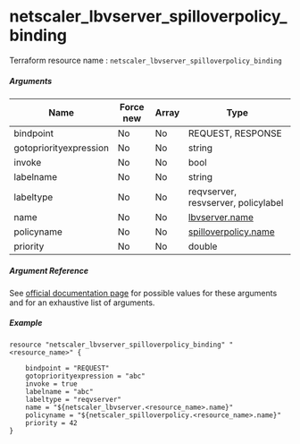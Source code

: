# netscaler_lbvserver_spilloverpolicy_binding

Terraform resource name : ```netscaler_lbvserver_spilloverpolicy_binding```

##### Arguments

| Name | Force new | Array | Type |
|----|----|----|----|
|bindpoint|No|No|REQUEST, RESPONSE|
|gotopriorityexpression|No|No|string|
|invoke|No|No|bool|
|labelname|No|No|string|
|labeltype|No|No|reqvserver, resvserver, policylabel|
|name|No|No|[lbvserver.name](/doc/resources/lbvserver.md)|
|policyname|No|No|[spilloverpolicy.name](/doc/resources/spilloverpolicy.md)|
|priority|No|No|double|

##### Argument Reference

See [official documentation page](https://developer-docs.citrix.com/projects/netscaler-nitro-api/en/11.0/configuration/load-balancing/lbvserver_spilloverpolicy_binding/lbvserver_spilloverpolicy_binding/) for possible values for these arguments and for an exhaustive list of arguments.

##### Example

```
resource "netscaler_lbvserver_spilloverpolicy_binding" "<resource_name>" {

    bindpoint = "REQUEST"
    gotopriorityexpression = "abc"
    invoke = true
    labelname = "abc"
    labeltype = "reqvserver"
    name = "${netscaler_lbvserver.<resource_name>.name}"
    policyname = "${netscaler_spilloverpolicy.<resource_name>.name}"
    priority = 42
}
```

